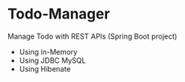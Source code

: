 # Todo-Manager
Manage Todo with REST APIs (Spring Boot project)
* Using in-Memory
* Using JDBC MySQL
* Using Hibenate

